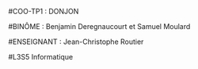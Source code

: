 #COO-TP1 : DONJON

#BINÔME : Benjamin Deregnaucourt et Samuel Moulard

#ENSEIGNANT : Jean-Christophe Routier

#L3S5 Informatique